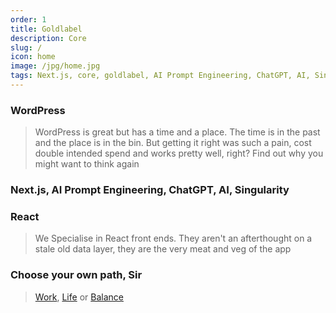 ```yaml
---
order: 1
title: Goldlabel 
description: Core
slug: /
icon: home
image: /jpg/home.jpg
tags: Next.js, core, goldlabel, AI Prompt Engineering, ChatGPT, AI, Singularity
---
```

### WordPress

> WordPress is great but has a time and a place. The time is in the past and the place is in the bin. But getting it right was such a pain, cost double intended spend and works pretty well, right? Find out why you might want to think again

### Next.js, AI Prompt Engineering, ChatGPT, AI, Singularity

### React

> We Specialise in React front ends. They aren't an afterthought on a stale old data layer, they are the very meat and veg of the app

### Choose your own path, Sir

> [Work](/work), [Life](/life) or [Balance](/balance)